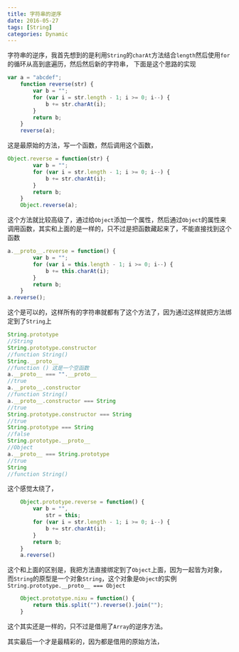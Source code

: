 ```yaml
---
title: 字符串的逆序
date: 2016-05-27
tags: [String]
categories: Dynamic
---
```


字符串的逆序，我首先想到的是利用`String`的`charAt`方法结合`length`然后使用`for`的循环从高到底遍历，然后然后新的字符串，
下面是这个思路的实现
```javascript
var a = "abcdef";
    function reverse(str) {
        var b = "";
        for (var i = str.length - 1; i >= 0; i--) {
            b += str.charAt(i);
        }
        return b;
    }
    reverse(a);
```
这是最原始的方法，写一个函数，然后调用这个函数，

```javascript
Object.reverse = function(str) {
        var b = "";
        for (var i = str.length - 1; i >= 0; i--) {
            b += str.charAt(i);
        }
        return b;
    }
    Object.reverse(a);
```
这个方法就比较高级了，通过给`Object`添加一个属性，然后通过`Object`的属性来调用函数，其实和上面的是一样的，只不过是把函数藏起来了，不能直接找到这个函数

```javascript
a.__proto__.reverse = function() {
        var b = "";
        for (var i = this.length - 1; i >= 0; i--) {
            b += this.charAt(i);
        }
        return b;
    }
a.reverse();
```

这个是可以的，这样所有的字符串就都有了这个方法了，因为通过这样就把方法绑定到了`String`上

```javascript
String.prototype
//String
String.prototype.constructor
//function String()
String.__proto__
//function () 这是一个空函数
a.__proto__ === "".__proto__
//true
a.__proto__.constructor
//function String()
a.__proto__.constructor === String
//true
String.prototype.constructor === String
//true
String.prototype === String
//false
String.prototype.__proto__
//Object
a.__proto__ === String.prototype
//true
String
//function String()
```

这个感觉太绕了，

```javascript
    Object.prototype.reverse = function() {
        var b = "",
            str = this;
        for (var i = str.length - 1; i >= 0; i--) {
            b += str.charAt(i);
        }
        return b;
    }
    a.reverse()
```

这个和上面的区别是，我把方法直接绑定到了`Object`上面，因为一起皆为对象，而`String`的原型是一个对象`String`，这个对象是`Object`的实例
`String.prototype.__proto__ === Object`

```javascript
    Object.prototype.nixu = function() {
        return this.split("").reverse().join("");
    }
```
这个其实还是一样的，只不过是借用了`Array`的逆序方法。

其实最后一个才是最精彩的，因为都是借用的原始方法，